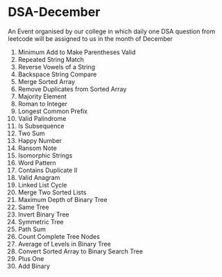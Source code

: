 # DSA-December
An Event organised by our college in which daily one DSA question from leetcode will be assigned to us in the month of December 
1. Minimum Add to Make Parentheses Valid
2. Repeated String Match
3. Reverse Vowels of a String
4. Backspace String Compare
5. Merge Sorted Array
6. Remove Duplicates from Sorted Array
7. Majority Element
8. Roman to Integer
9. Longest Common Prefix
10. Valid Palindrome
11. Is Subsequence
12. Two Sum
13. Happy Number
14. Ransom Note
15. Isomorphic Strings
16. Word Pattern
17. Contains Duplicate II
18. Valid Anagram
19. Linked List Cycle
20. Merge Two Sorted Lists
21. Maximum Depth of Binary Tree
22. Same Tree
23. Invert Binary Tree
24. Symmetric Tree
25. Path Sum
26. Count Complete Tree Nodes
27. Average of Levels in Binary Tree
28. Convert Sorted Array to Binary Search Tree
29. Plus One
30. Add Binary
